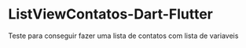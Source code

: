 # ListViewContatos-Dart-Flutter
Teste para conseguir fazer uma lista de contatos com lista de variaveis
